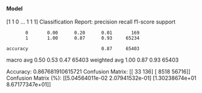 #### Model
[1 1 0 ... 1 1 1]
Classification Report:
              precision    recall  f1-score   support

           0       0.00      0.20      0.01       169
           1       1.00      0.87      0.93     65234

    accuracy                           0.87     65403
   macro avg       0.50      0.53      0.47     65403
weighted avg       1.00      0.87      0.93     65403

Accuracy: 0.867681910615721
Confusion Matrix:
[[   33   136]
 [ 8518 56716]]
Confusion Matrix (%):
[[5.04564011e-02 2.07941532e-01]
 [1.30238674e+01 8.67177347e+01]]
